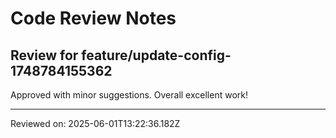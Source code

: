 # Code Review Notes

## Review for feature/update-config-1748784155362

Approved with minor suggestions. Overall excellent work!

---
Reviewed on: 2025-06-01T13:22:36.182Z